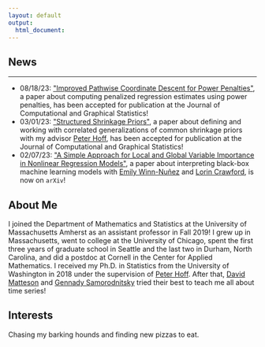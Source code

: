 ```yaml
---
layout: default
output: 
  html_document:
---
```


## News
-------

* 08/18/23: ["Improved Pathwise Coordinate Descent for Power Penalties"](https://arxiv.org/abs/2203.02596), a paper about computing penalized regression estimates using power penalties, has been accepted for publication at the Journal of Computational and Graphical Statistics!
* 03/01/23: ["Structured Shrinkage Priors"](https://arxiv.org/pdf/1902.05106.pdf), a paper about defining and working with correlated generalizations of common shrinkage priors with my advisor [Peter Hoff](https://pdhoff.github.io), has been accepted for publication at the Journal of Computational and Graphical Statistics!
* 02/07/23: ["A Simple Approach for Local and Global Variable Importance in Nonlinear Regression Models"](https://arxiv.org/abs/2302.02024), a paper about interpreting black-box machine learning models with [Emily Winn-Nuñez](https://etwinn.github.io) and [Lorin Crawford](http://www.lorincrawford.com), is now on `arXiv`!


## About Me

I joined the Department of Mathematics and Statistics at the University of Massachusetts Amherst as an assistant professor in Fall 2019!
I grew up in Massachusetts, went to college at the University of Chicago, spent the first three years of graduate school in Seattle and the last two in Durham, North Carolina, and did a postdoc at Cornell in the Center for Applied Mathematics. I received my Ph.D. in Statistics from the University of Washington in 2018 under the supervision of [Peter Hoff](https://pdhoff.github.io). After that, [David Matteson](https://davidsmatteson.com) and [Gennady Samorodnitsky](https://people.orie.cornell.edu/gennady/) tried their best to teach me all about time series! 

## Interests

Chasing my barking hounds and finding new pizzas to eat.


